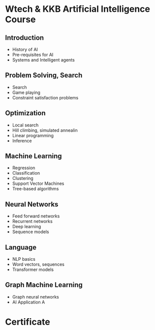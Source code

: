 # Wtech & KKB Artificial Intelligence Course

## Introduction
- History of AI
- Pre-requisites for AI
- Systems and Intelligent agents

## Problem Solving, Search
- Search
- Game playing
- Constraint satisfaction problems

## Optimization
- Local search
- Hill climbing, simulated annealin
- Linear programming
- Inference

## Machine Learning
- Regression
- Classification
- Clustering
- Support Vector Machines
- Tree-based algorithms

## Neural Networks 
- Feed forward networks
- Recurrent networks
- Deep learning
- Sequence models

## Language 
- NLP basics
- Word vectors, sequences
- Transformer models

## Graph Machine Learning
- Graph neural networks
- AI Application A

# Certificate 
<a target="blank" href="https://verified.cv/tr/verify/09432086076152?ref=email">
      <img src="https://api.sertifier.com/userdata/08d8dc7a-50bb-3ba6-8a25-d69603339282/3e5d47e7-8370-4bcb-b2a3-7314d8e6915d.png" alt="">
    </a>
